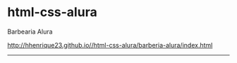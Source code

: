 # html-css-alura
 
Barbearia Alura

<a href="http://hhenrique23.github.io//html-css-alura/barberia-alura/index.html" target="_blank">http://hhenrique23.github.io//html-css-alura/barberia-alura/index.html</a>
<hr>